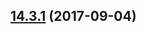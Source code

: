 <a name="14.3.1"></a>
## [14.3.1](https://github.com/ipfs/js-ipfs-api/compare/v14.3.0...v14.3.1) (2017-09-04)



